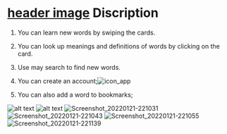 # [header image](https://user-images.githubusercontent.com/82866898/151251841-f6a99091-d013-4b16-b931-ef8175a26870.png) Discription


1. You can learn new words by swiping the cards. 
2. You can look up meanings and definitions of words by clicking on the card.
3. Use may search to find new words.
4. You can create an account;![icon_app](https://user-images.githubusercontent.com/82866898/151251841-f6a99091-d013-4b16-b931-ef8175a26870.png)

5. You can also add a word to bookmarks;

![alt text](https://user-images.githubusercontent.com/82866898/151251131-dd206fb7-9c1b-4449-b167-59b7275de479.png) ![alt text](https://user-images.githubusercontent.com/82866898/151251134-54a4683a-cff9-4a60-9ac3-6b37a64e6ad7.png)
![Screenshot_20220121-221031](https://user-images.githubusercontent.com/82866898/151251138-2df89b2f-e6f2-43bf-a048-f1b161706bf7.png)
![Screenshot_20220121-221043](https://user-images.githubusercontent.com/82866898/151251140-b3da7617-a350-47ac-93ac-5e8c41be320b.png)
![Screenshot_20220121-221055](https://user-images.githubusercontent.com/82866898/151251141-9058c97f-fd95-41e4-b039-1e32c4bb62f3.png)
![Screenshot_20220121-221139](https://user-images.githubusercontent.com/82866898/151251144-4f98d646-accc-4476-9fbc-b7675a5add05.png)
